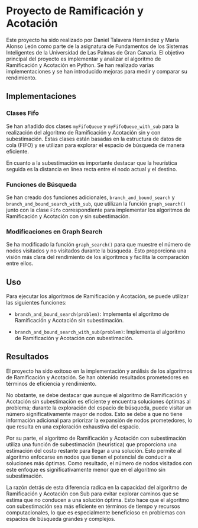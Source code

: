 # Proyecto de Ramificación y Acotación

Este proyecto ha sido realizado por Daniel Talavera Hernández y María Alonso León como parte de la asignatura de Fundamentos de los Sistemas Inteligentes de la Universidad de Las Palmas de Gran Canaria. El objetivo principal del proyecto es implementar y analizar el algoritmo de Ramificación y Acotación en Python. Se han realizado varias implementaciones y se han introducido mejoras para medir y comparar su rendimiento.

## Implementaciones

### Clases Fifo

Se han añadido dos clases `myFifoQueue` y `myFifoQueue_with_sub` para la realización del algoritmo de Ramificación y Acotación sin y con subestimación. Estas clases están basadas en la estructura de datos de cola (FIFO) y se utilizan para explorar el espacio de búsqueda de manera eficiente.

En cuanto a la subestimación es importante destacar que la heurística seguida es la distancia en línea recta entre el nodo actual y el destino.

### Funciones de Búsqueda

Se han creado dos funciones adicionales, `branch_and_bound_search` y `branch_and_bound_search_with_sub`, que utilizan la función `graph_search()` junto con la clase `Fifo` correspondiente para implementar los algoritmos de Ramificación y Acotación con y sin subestimación.

### Modificaciones en Graph Search

Se ha modificado la función `graph_search()` para que muestre el número de nodos visitados y no visitados durante la búsqueda. Esto proporciona una visión más clara del rendimiento de los algoritmos y facilita la comparación entre ellos.

## Uso

Para ejecutar los algoritmos de Ramificación y Acotación, se puede utilizar las siguientes funciones:

- `branch_and_bound_search(problem)`: Implementa el algoritmo de Ramificación y Acotación sin subestimación.

- `branch_and_bound_search_with_sub(problem)`: Implementa el algoritmo de Ramificación y Acotación con subestimación.

## Resultados

El proyecto ha sido exitoso en la implementación y análisis de los algoritmos de Ramificación y Acotación. Se han obtenido resultados prometedores en términos de eficiencia y rendimiento.

No obstante, se debe destacar que aunque el algoritmo de Ramificación y Acotación sin subestimación es eficiente y encuentra soluciones óptimas al problema; durante la exploración del espacio de búsqueda, puede visitar un número significativamente mayor de nodos. Esto se debe a que no tiene información adicional para priorizar la expansión de nodos prometedores, lo que resulta en una exploración exhaustiva del espacio. 

Por su parte, el algoritmo de Ramificación y Acotación con subestimación utiliza una función de subestimación (heurística) que proporciona una estimación del costo restante para llegar a una solución. Esto permite al algoritmo enfocarse en nodos que tienen el potencial de conducir a soluciones más óptimas. Como resultado, el número de nodos visitados con este enfoque es significativamente menor que en el algoritmo sin subestimación.

La razón detrás de esta diferencia radica en la capacidad del algoritmo de Ramificación y Acotación con Sub para evitar explorar caminos que se estima que no conducen a una solución óptima. Esto hace que el algoritmo con subestimación sea más eficiente en términos de tiempo y recursos computacionales, lo que es especialmente beneficioso en problemas con espacios de búsqueda grandes y complejos.